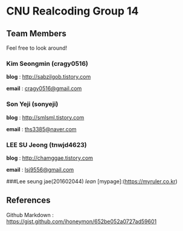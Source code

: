 # CNU Realcoding Group 14
## Team Members

Feel free to look around!

### Kim Seongmin (cragy0516)

**blog**	 : http://sabzilgob.tistory.com

**email**	 : cragy0516@gmail.com

### Son Yeji (sonyeji)

**blog**	 : http://smlsml.tistory.com

**email**	 : ths3385@naver.com

### LEE SU Jeong (tnwjd4623)

**blog**	 : http://chamggae.tistory.com

**email**	 : lsj9556@gmail.com

###Lee seung jae(201602044)
*lean*
[mypage]:(https://myruler.co.kr)

## References

Github Markdown	: https://gist.github.com/ihoneymon/652be052a0727ad59601
